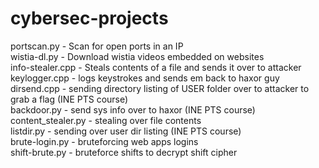 # cybersec-projects

  portscan.py - Scan for open ports in an IP  
  wistia-dl.py - Download wistia videos embedded on websites  
  info-stealer.cpp - Steals contents of a file and sends it over to attacker  
  keylogger.cpp - logs keystrokes and sends em  back to haxor guy  
  dirsend.cpp - sending directory listing of USER folder over to attacker to grab a flag (INE PTS course)  
  backdoor.py - send sys info over to haxor (INE PTS course)  
  content_stealer.py - stealing over file contents  
  listdir.py - sending over user dir listing (INE PTS course)  
  brute-login.py - bruteforcing web apps logins  
  shift-brute.py - bruteforce shifts to decrypt shift cipher  

